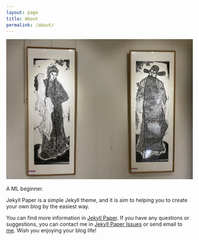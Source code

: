 ```yaml
---
layout: page
title: About
permalink: /about/
---
```

![](../banner.jpg)

A ML beginner.

Jekyll Paper is a simple Jekyll theme, and it is aim to helping you to create your own blog by the easiest way.

You can find more information in [Jekyll Paper][jekyll-paper]. If you have any questions or suggestions, you can contact me in [Jekyll Paper Issues][jekyll-paper-issues] or send email to [me](mailto:i@ghosind.com). Wish you enjoying your blog life!

[jekyll-paper]: https://github.com/ghosind/Jekyll-Paper
[jekyll-paper-issues]: https://github.com/ghosind/Jekyll-Paper/issues